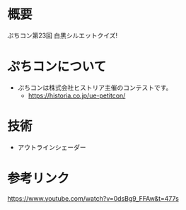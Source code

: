 # 概要
ぷちコン第23回 白黒シルエットクイズ!

# ぷちコンについて
- ぷちコンは株式会社ヒストリア主催のコンテストです。
   - https://historia.co.jp/ue-petitcon/

# 技術
- アウトラインシェーダー

# 参考リンク
https://www.youtube.com/watch?v=0dsBg9_FFAw&t=477s
